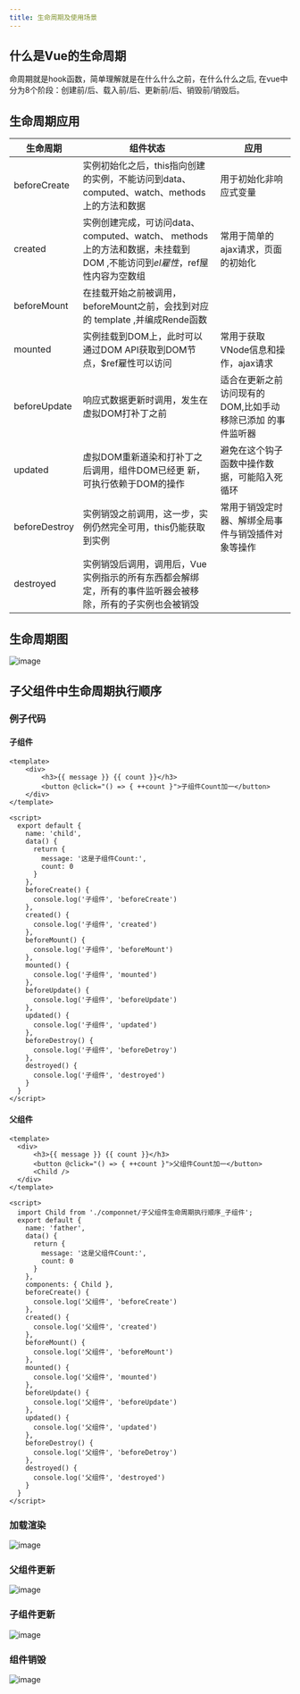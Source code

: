 ```yaml
---
title: 生命周期及使用场景
---
```


## 什么是Vue的生命周期
命周期就是hook函数，简单理解就是在什么什么之前，在什么什么之后, 
在vue中分为8个阶段：创建前/后、载入前/后、更新前/后、销毁前/销毁后。

## 生命周期应用
| 生命周期 | 组件状态 | 应用 |
| ------ | ------ | ------ |
| beforeCreate | 实例初始化之后，this指向创建的实例，不能访问到data、 computed、watch、methods上的方法和数据 | 用于初始化非响应式变量 |
| created | 实例创建完成，可访问data、computed、watch、 methods上的方法和数据，未挂载到DOM ,不能访问到$el 雇性，$ref屋性内容为空数组 | 常用于简单的ajax请求，页面 的初始化 |
| beforeMount | 在挂载开始之前被调用，beforeMount之前，会找到对应的 template ,并编成Rende函数 |  |
| mounted | 实例挂载到DOM上，此时可以通过DOM API获取到DOM节 点，$ref雇性可以访问 | 常用于获取VNode信息和操 作，ajax请求 |
| beforeUpdate | 响应式数据更新时调用，发生在虚拟DOM打补丁之前 | 适合在更新之前访问现有的 DOM,比如手动移除已添加 的事件监听器 |
| updated | 虚拟DOM重新道染和打补丁之后调用，组件DOM已经更 新，可执行依赖于DOM的操作 | 避免在这个钩子函数中操作数 据，可能陷入死循环 |
| beforeDestroy | 实例销毁之前调用，这一步，实例仍然完全可用，this仍能获取到实例 | 常用于销毁定时器、解绑全局事件与销毁插件对象等操作 |
| destroyed | 实例销毁后调用，调用后，Vue实例指示的所有东西都会解绑定，所有的事件监听器会被移除，所有的子实例也会被销毁 |  |

## 生命周期图
![image](https://gitee.com/liulijian/picture/raw/df51ca6d830ccaac5d81a604187d9a45d3e23c68/vue/vue%E7%94%9F%E5%91%BD%E5%91%A8%E6%9C%9F%E5%9B%BE.png)

## 子父组件中生命周期执行顺序
### 例子代码
#### 子组件
```vue
<template>
    <div>
        <h3>{{ message }} {{ count }}</h3>
        <button @click="() => { ++count }">子组件Count加一</button>
    </div>
</template>

<script>
  export default {
    name: 'child',
    data() {
      return {
        message: '这是子组件Count:',
        count: 0
      }
    },
    beforeCreate() {
      console.log('子组件', 'beforeCreate')
    },
    created() {
      console.log('子组件', 'created')
    },
    beforeMount() {
      console.log('子组件', 'beforeMount')
    },
    mounted() {
      console.log('子组件', 'mounted')
    },
    beforeUpdate() {
      console.log('子组件', 'beforeUpdate')
    },
    updated() {
      console.log('子组件', 'updated')
    },
    beforeDestroy() {
      console.log('子组件', 'beforeDetroy')
    },
    destroyed() {
      console.log('子组件', 'destroyed')
    }
  }
</script>
```

#### 父组件
```vue
<template>
  <div>
      <h3>{{ message }} {{ count }}</h3>
      <button @click="() => { ++count }">父组件Count加一</button>
      <Child />
  </div>
</template>

<script>
  import Child from './componnet/子父组件生命周期执行顺序_子组件';
  export default {
    name: 'father',
    data() {
      return {
        message: '这是父组件Count:',
        count: 0
      }
    },
    components: { Child },
    beforeCreate() {
      console.log('父组件', 'beforeCreate')
    },
    created() {
      console.log('父组件', 'created')
    },
    beforeMount() {
      console.log('父组件', 'beforeMount')
    },
    mounted() {
      console.log('父组件', 'mounted')
    },
    beforeUpdate() {
      console.log('父组件', 'beforeUpdate')
    },
    updated() {
      console.log('父组件', 'updated')
    },
    beforeDestroy() {
      console.log('父组件', 'beforeDetroy')
    },
    destroyed() {
      console.log('父组件', 'destroyed')
    }
  }
</script>

```
### 加载渲染
![image](https://gitee.com/liulijian/picture/raw/master/vue/%E5%AD%90%E7%88%B6%E7%BB%84%E4%BB%B6%E4%B8%AD%E7%94%9F%E5%91%BD%E5%91%A8%E6%9C%9F%E6%89%A7%E8%A1%8C%E9%A1%BA%E5%BA%8F_%E5%8A%A0%E8%BD%BD%E6%B8%B2%E6%9F%93.PNG)

### 父组件更新
![image](https://gitee.com/liulijian/picture/raw/master/vue/%E5%AD%90%E7%88%B6%E7%BB%84%E4%BB%B6%E4%B8%AD%E7%94%9F%E5%91%BD%E5%91%A8%E6%9C%9F%E6%89%A7%E8%A1%8C%E9%A1%BA%E5%BA%8F_%E5%AD%90%E7%BB%84%E4%BB%B6%E6%9B%B4%E6%96%B0.PNG)

### 子组件更新
![image](https://gitee.com/liulijian/picture/raw/master/vue/%E5%AD%90%E7%88%B6%E7%BB%84%E4%BB%B6%E4%B8%AD%E7%94%9F%E5%91%BD%E5%91%A8%E6%9C%9F%E6%89%A7%E8%A1%8C%E9%A1%BA%E5%BA%8F_%E7%88%B6%E7%BB%84%E4%BB%B6%E6%9B%B4%E6%96%B0.PNG)

### 组件销毁
![image](https://gitee.com/liulijian/picture/raw/master/vue/%E5%AD%90%E7%88%B6%E7%BB%84%E4%BB%B6%E4%B8%AD%E7%94%9F%E5%91%BD%E5%91%A8%E6%9C%9F%E6%89%A7%E8%A1%8C%E9%A1%BA%E5%BA%8F_%E7%BB%84%E4%BB%B6%E9%94%80%E6%AF%81.PNG)

